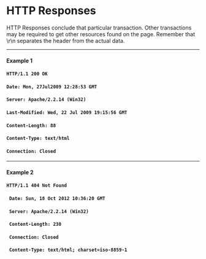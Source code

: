 # HTTP Responses

HTTP Responses conclude that particular transaction. Other transactions may be required to get other resources found on the page. Remember that \r\n separates the header from the actual data.

-------------------------------------------------------

#### Example 1

#### `HTTP/1.1 200 OK`

#### `Date: Mon, 27Jul2009 12:28:53 GMT`

#### `Server: Apache/2.2.14 (Win32)`

#### `Last-Modified: Wed, 22 Jul 2009 19:15:56 GMT`

#### `Content-Length: 88`

#### `Content-Type: text/html`

#### `Connection: Closed`

------------------------------------------------------------------

#### Example 2

#### `HTTP/1.1 404 Not Found`

#### ` Date: Sun, 18 Oct 2012 10:36:20 GMT`

#### ` Server: Apache/2.2.14 (Win32)`

#### ` Content-Length: 230`

#### ` Connection: Closed`

#### ` Content-Type: text/html; charset=iso-8859-1`



